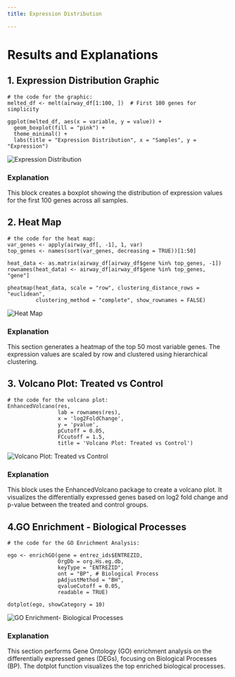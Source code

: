 ```yaml
---
title: Expression Distribution

---
```


# Results and Explanations

## 1. Expression Distribution Graphic

```
# the code for the graphic:
melted_df <- melt(airway_df[1:100, ])  # First 100 genes for simplicity

ggplot(melted_df, aes(x = variable, y = value)) +
  geom_boxplot(fill = "pink") +
  theme_minimal() +
  labs(title = "Expression Distribution", x = "Samples", y = "Expression")
```
![Expression Distribution](https://hackmd.io/_uploads/rJB15XkCye.png)

### Explanation 
This block creates a boxplot showing the distribution of expression values for the first 100 genes across all samples.

## 2. Heat Map

```
# the code for the heat map:
var_genes <- apply(airway_df[, -1], 1, var)
top_genes <- names(sort(var_genes, decreasing = TRUE))[1:50]

heat_data <- as.matrix(airway_df[airway_df$gene %in% top_genes, -1])
rownames(heat_data) <- airway_df[airway_df$gene %in% top_genes, "gene"]

pheatmap(heat_data, scale = "row", clustering_distance_rows = "euclidean",
         clustering_method = "complete", show_rownames = FALSE)
```

![Heat Map](https://hackmd.io/_uploads/BkgYiQ1A1g.png)

### Explanation 
This section generates a heatmap of the top 50 most variable genes. The expression values are scaled by row and clustered using hierarchical clustering.

## 3. Volcano Plot: Treated vs Control

```
# the code for the volcano plot:
EnhancedVolcano(res,
                lab = rownames(res),
                x = 'log2FoldChange',
                y = 'pvalue',
                pCutoff = 0.05,
                FCcutoff = 1.5,
                title = 'Volcano Plot: Treated vs Control')

```

![Volcano Plot: Treated vs Control](https://hackmd.io/_uploads/r1cyhQkR1x.png)

### Explanation 
This block uses the EnhancedVolcano package to create a volcano plot. It visualizes the differentially expressed genes based on log2 fold change and p-value between the treated and control groups.

## 4.GO Enrichment - Biological Processes

```
# the code for the GO Enrichment Analysis:

ego <- enrichGO(gene = entrez_ids$ENTREZID,
                OrgDb = org.Hs.eg.db,
                keyType = "ENTREZID",
                ont = "BP", # Biological Process
                pAdjustMethod = "BH",
                qvalueCutoff = 0.05,
                readable = TRUE)

dotplot(ego, showCategory = 10)

```

![GO Enrichment- Biological Processes](https://hackmd.io/_uploads/Bk7BhmyCJe.png)

### Explanation 
This section performs Gene Ontology (GO) enrichment analysis on the differentially expressed genes (DEGs), focusing on Biological Processes (BP). The dotplot function visualizes the top enriched biological processes.